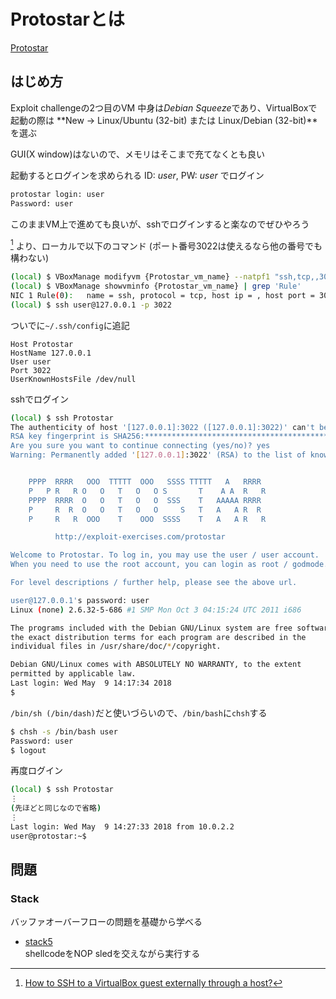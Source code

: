 <!-- TITLE: Protostar -->
<!-- SUBTITLE: A quick summary of Protostar -->

# Protostarとは

[Protostar](https://exploit-exercises.com/protostar/)

## はじめ方

Exploit challengeの2つ目のVM
中身は*Debian Squeeze*であり、VirtualBoxで起動の際は **New &rarr; Linux/Ubuntu (32-bit) または Linux/Debian (32-bit)**を選ぶ

GUI(X window)はないので、メモリはそこまで充てなくとも良い

起動するとログインを求められる
ID: *user*, PW: *user* でログイン

```sh
protostar login: user
Password: user
```

このままVM上で進めても良いが、sshでログインすると楽なのでぜひやろう

[^10] より、ローカルで以下のコマンド
(ポート番号3022は使えるなら他の番号でも構わない)

```sh
(local) $ VBoxManage modifyvm {Protostar_vm_name} --natpf1 "ssh,tcp,,3022,,22"
(local) $ VBoxManage showvminfo {Protostar_vm_name} | grep 'Rule' 
NIC 1 Rule(0):   name = ssh, protocol = tcp, host ip = , host port = 3022, guest ip = , guest port = 22
(local) $ ssh user@127.0.0.1 -p 3022
```

ついでに`~/.ssh/config`に追記

```
Host Protostar
HostName 127.0.0.1 
User user
Port 3022
UserKnownHostsFile /dev/null
```

sshでログイン

```sh
(local) $ ssh Protostar 
The authenticity of host '[127.0.0.1]:3022 ([127.0.0.1]:3022)' can't be established.
RSA key fingerprint is SHA256:*******************************************.
Are you sure you want to continue connecting (yes/no)? yes
Warning: Permanently added '[127.0.0.1]:3022' (RSA) to the list of known hosts.


    PPPP  RRRR   OOO  TTTTT  OOO   SSSS TTTTT   A   RRRR  
    P   P R   R O   O   T   O   O S       T    A A  R   R 
    PPPP  RRRR  O   O   T   O   O  SSS    T   AAAAA RRRR  
    P     R  R  O   O   T   O   O     S   T   A   A R  R  
    P     R   R  OOO    T    OOO  SSSS    T   A   A R   R 

          http://exploit-exercises.com/protostar                                                 

Welcome to Protostar. To log in, you may use the user / user account.
When you need to use the root account, you can login as root / godmode.

For level descriptions / further help, please see the above url.

user@127.0.0.1's password: user
Linux (none) 2.6.32-5-686 #1 SMP Mon Oct 3 04:15:24 UTC 2011 i686

The programs included with the Debian GNU/Linux system are free software;
the exact distribution terms for each program are described in the
individual files in /usr/share/doc/*/copyright.

Debian GNU/Linux comes with ABSOLUTELY NO WARRANTY, to the extent
permitted by applicable law.
Last login: Wed May  9 14:17:34 2018
$ 
```

`/bin/sh (/bin/dash)`だと使いづらいので、`/bin/bash`に`chsh`する

```sh
$ chsh -s /bin/bash user
Password: user
$ logout
```

再度ログイン

```bash
(local) $ ssh Protostar
⋮
(先ほどと同じなので省略)
⋮
Last login: Wed May  9 14:27:33 2018 from 10.0.2.2
user@protostar:~$ 
```

## 問題

### Stack

バッファオーバーフローの問題を基礎から学べる


- [stack5](/ctf/writeups/pwn/protostar/stack5)  
shellcodeをNOP sledを交えながら実行する

[^10]: [How to SSH to a VirtualBox guest externally through a host?](https://stackoverflow.com/questions/5906441/how-to-ssh-to-a-virtualbox-guest-externally-through-a-host)

